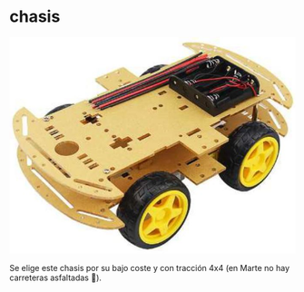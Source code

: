 # chasis

![](/assets/chasis.jpg)

Se elige este chasis por su bajo coste y con tracción 4x4 (en Marte no hay carreteras asfaltadas 🤣).
